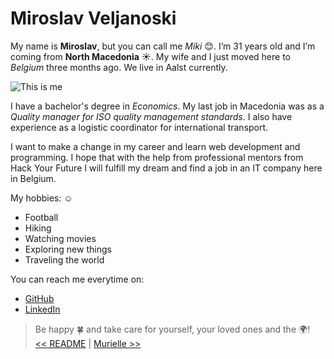 # Miroslav Veljanoski

My name is **Miroslav**, but you can call me _Miki_ :blush:. I’m 31 years old and I’m coming from **North Macedonia** :sunny:. My wife and I just moved here to _Belgium_ three months ago. We live in Aalst currently. 

![This is me](https://user-images.githubusercontent.com/45272366/81855328-7d9b8f80-955f-11ea-9986-2a156828084e.jpg)

I have a bachelor's degree in _Economics_. My last job in Macedonia was as a _Quality manager for ISO quality management standards_. I also have experience as a logistic coordinator for international transport. 

I want to make a change in my career and learn web development and programming. I hope that with the help from professional mentors from Hack Your Future I will fulfill my dream and find a job in an IT company here in Belgium.

My hobbies: :relaxed:
- Football
- Hiking
- Watching movies
- Exploring new things
- Traveling the world 

You can reach me everytime on:
* [GitHub](https://github.com/miroslavveljanoski)
* [LinkedIn](https://www.linkedin.com/in/miroslav-veljanoski-3019aa10a/)

> Be happy :four_leaf_clover: and take care for yourself, your loved ones and the :earth_africa:!  
[<< README](./README.md) | [Murielle >>](./Murielle.md)